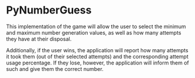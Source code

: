 # PyNumberGuess
This implementation of the game will allow the user to select the minimum and maximum number generation values, as well as how many attempts they have at their disposal.

Additionally, if the user wins, the application will report how many attempts it took them (out of their selected attempts) and the corresponding attempt usage percentage. If they lose, however, the application will inform them of such and give them the correct number.